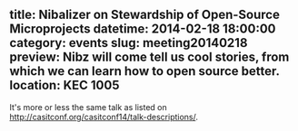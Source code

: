 title: Nibalizer on Stewardship of Open-Source Microprojects 
datetime: 2014-02-18 18:00:00
category: events
slug: meeting20140218
preview: Nibz will come tell us cool stories, from which we can learn how to open source better.
location: KEC 1005
---
It's more or less the same talk as listed on
http://casitconf.org/casitconf14/talk-descriptions/. 

